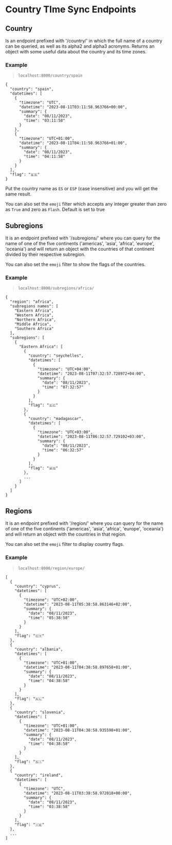 # Country TIme Sync Endpoints

## Country

Is an endpoint prefixed with '/country/' in which the full name of a country can be queried, as well as its alpha2 and alpha3 acronyms. Returns an object with some useful data about the country and its time zones.

### Example

> `localhost:8000/country/spain`

```
{
  "country": "spain",
  "datetimes": [
    {
      "timezone": "UTC",
      "datetime": "2023-08-11T03:11:58.963766+00:00",
      "summary": {
        "date": "08/11/2023",
        "time": "03:11:58"
      }
    },
    {
      "timezone": "UTC+01:00",
      "datetime": "2023-08-11T04:11:58.963766+01:00",
      "summary": {
        "date": "08/11/2023",
        "time": "04:11:58"
      }
    }
  ],
  "flag": "🇪🇸"
}
```

Put the country name as `ES` or `ESP` (case insensitive) and you will get the same result.

You can also set the `emoji` filter which accepts any integer greater than zero as `True` and zero as `Flash`. Default is set to true

## Subregions

It is an endpoint prefixed with '/subregions/' where you can query for the name of one of the five continents ('americas', 'asia', 'africa', 'europe', 'oceania') and will return an object with the countries of that continent divided by their respective subregion.

You can also set the `emoji` filter to show the flags of the countries.

### Example

> `localhost:8000/subregions/africa/`

```
{
  "region": "africa",
  "subregions names": [
    "Eastern Africa",
    "Western Africa",
    "Northern Africa",
    "Middle Africa",
    "Southern Africa"
  ],
  "subregions": [
    {
      "Eastern Africa": [
        {
          "country": "seychelles",
          "datetimes": [
            {
              "timezone": "UTC+04:00",
              "datetime": "2023-08-11T07:32:57.728972+04:00",
              "summary": {
                "date": "08/11/2023",
                "time": "07:32:57"
              }
            }
          ],
          "flag": "🇸🇨"
        },
        {
          "country": "madagascar",
          "datetimes": [
            {
              "timezone": "UTC+03:00",
              "datetime": "2023-08-11T06:32:57.729102+03:00",
              "summary": {
                "date": "08/11/2023",
                "time": "06:32:57"
              }
            }
          ],
          "flag": "🇲🇬"
        },
        ...
      ]
    }
  ]
}
```

## Regions

It is an endpoint prefixed with '/region/' where you can query for the name of one of the five continents ('americas', 'asia', 'africa', 'europe', 'oceania') and will return an object with the countries in that region.

You can also set the `emoji` filter to display country flags.

### Example

> `localhost:8000/region/europe/`

```
[
  {
    "country": "cyprus",
    "datetimes": [
      {
        "timezone": "UTC+02:00",
        "datetime": "2023-08-11T05:38:58.863146+02:00",
        "summary": {
          "date": "08/11/2023",
          "time": "05:38:58"
        }
      }
    ],
    "flag": "🇨🇾"
  },
  {
    "country": "albania",
    "datetimes": [
      {
        "timezone": "UTC+01:00",
        "datetime": "2023-08-11T04:38:58.897658+01:00",
        "summary": {
          "date": "08/11/2023",
          "time": "04:38:58"
        }
      }
    ],
    "flag": "🇦🇱"
  },
  {
    "country": "slovenia",
    "datetimes": [
      {
        "timezone": "UTC+01:00",
        "datetime": "2023-08-11T04:38:58.935598+01:00",
        "summary": {
          "date": "08/11/2023",
          "time": "04:38:58"
        }
      }
    ],
    "flag": "🇸🇮"
  },
  {
    "country": "ireland",
    "datetimes": [
      {
        "timezone": "UTC",
        "datetime": "2023-08-11T03:38:58.972018+00:00",
        "summary": {
          "date": "08/11/2023",
          "time": "03:38:58"
        }
      }
    ],
    "flag": "🇮🇪"
  },
  ...
]
```